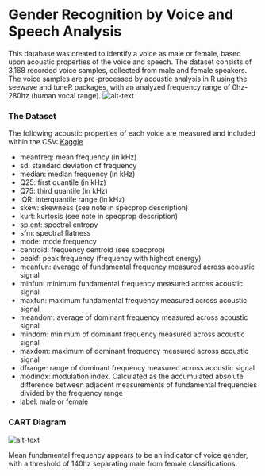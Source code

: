 # Gender Recognition by Voice and Speech Analysis

This database was created to identify a voice as male or female, based upon acoustic properties of the voice and speech. The dataset consists of 3,168 recorded voice samples, collected from male and female speakers. The voice samples are pre-processed by acoustic analysis in R using the seewave and tuneR packages, with an analyzed frequency range of 0hz-280hz (human vocal range).
![alt-text](https://github.com/emreyesilyurt/gender_recognition_by_voice/blob/master/images/gender_voice.jpg?raw=true "Logo Title Text 1")

### The Dataset
The following acoustic properties of each voice are measured and included within the CSV:
[Kaggle](https://www.kaggle.com/primaryobjects/voicegender)

* meanfreq: mean frequency (in kHz)
* sd: standard deviation of frequency
* median: median frequency (in kHz)
* Q25: first quantile (in kHz)
* Q75: third quantile (in kHz)
* IQR: interquantile range (in kHz)
* skew: skewness (see note in specprop description)
* kurt: kurtosis (see note in specprop description)
* sp.ent: spectral entropy
* sfm: spectral flatness
* mode: mode frequency
* centroid: frequency centroid (see specprop)
* peakf: peak frequency (frequency with highest energy)
* meanfun: average of fundamental frequency measured across acoustic signal
* minfun: minimum fundamental frequency measured across acoustic signal
* maxfun: maximum fundamental frequency measured across acoustic signal
* meandom: average of dominant frequency measured across acoustic signal
* mindom: minimum of dominant frequency measured across acoustic signal
* maxdom: maximum of dominant frequency measured across acoustic signal
* dfrange: range of dominant frequency measured across acoustic signal
* modindx: modulation index. Calculated as the accumulated absolute difference between adjacent measurements of fundamental  frequencies divided by the frequency range
* label: male or female

### CART Diagram

![alt-text](https://github.com/emreyesilyurt/gender_recognition_by_voice/blob/master/images/Npr2U7O.png?raw=true)

Mean fundamental frequency appears to be an indicator of voice gender, with a threshold of 140hz separating male from female classifications.

